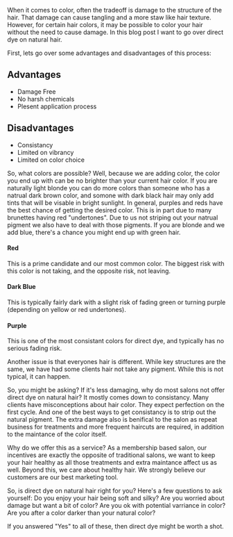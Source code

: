 When it comes to color, often the tradeoff is damage to the structure of the hair. That damage can cause tangling and a more staw like hair texture. However, for certain hair colors, it may be possible to color your hair without the need to cause damage. In this blog post I want to go over direct dye on natural hair.

First, lets go over some advantages and disadvantages of this process:

## Advantages
* Damage Free
* No harsh chemicals
* Plesent application process
## Disadvantages
* Consistancy
* Limited on vibrancy
* Limited on color choice

So, what colors are possible? Well, because we are adding color, the color you end up with can be no brighter than your current hair color. If you are naturally light blonde you can do more colors than someone who has a natrual dark brown color, and somone with dark black hair may only add tints that will be visable in bright sunlight. In general, purples and reds have the best chance of getting the desired color. This is in part due to many brunettes having red "undertones". Due to us not striping out your natrual pigment we also have to deal with those pigments. If you are blonde and we add blue, there's a chance you might end up with green hair. 

#### Red
This is a prime candidate and our most common color. The biggest risk with this color is not taking, and the opposite risk, not leaving. 

#### Dark Blue
This is typically fairly dark with a slight risk of fading green or turning purple (depending on yellow or red undertones).

#### Purple
This is one of the most consistant colors for direct dye, and typically has no serious fading risk.


Another issue is that everyones hair is different. While key structures are the same, we have had some clients hair not take any pigment. While this is not typical, it can happen.

So, you might be asking? If it's less damaging, why do most salons not offer direct dye on natural hair? It mostly comes down to consistancy. Many clients have misconceptions about hair color. They expect perfection on the first cycle. And one of the best ways to get consistancy is to strip out the natural pigment. The extra damage also is benifical to the salon as repeat business for treatments and more frequent haircuts are required, in addition to the maintance of the color itself. 

Why do we offer this as a service? As a membership based salon, our incentives are exactly the opposite of traditional salons, we want to keep your hair healthy as all those treatments and extra maintance affect us as well. Beyond this, we care about healthy hair. We strongly believe our customers are our best marketing tool.

So, is direct dye on natural hair right for you? Here's a few questions to ask yourself:
Do you enjoy your hair being soft and silky?
Are you worried about damage but want a bit of color?
Are you ok with potential varriance in color?
Are you after a color darker than your natural color?

If you answered "Yes" to all of these, then direct dye might be worth a shot.